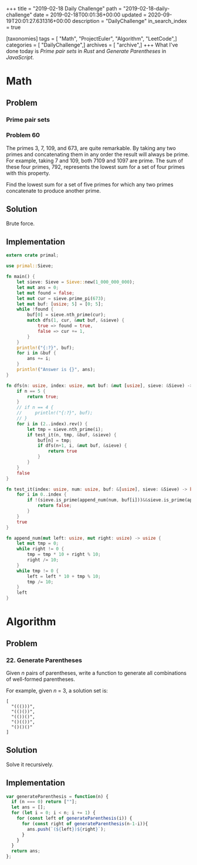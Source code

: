 +++
title = "2019-02-18 Daily Challenge"
path = "2019-02-18-daily-challenge"
date = 2019-02-18T00:01:36+00:00
updated = 2020-09-19T20:01:27.631316+00:00
description = "DailyChallenge"
in_search_index = true

[taxonomies]
tags = [ "Math", "ProjectEuler", "Algorithm", "LeetCode",]
categories = [ "DailyChallenge",]
archives = [ "archive",]
+++
What I've done today is *Prime pair sets* in *Rust* and *Generate Parentheses* in *JavaScript*.

<!-- more -->

# Math

## Problem

### Prime pair sets

### Problem 60

The primes 3, 7, 109, and 673, are quite remarkable. By taking any two primes and concatenating them in any order the result will always be prime. For example, taking 7 and 109, both 7109 and 1097 are prime. The sum of these four primes, 792, represents the lowest sum for a set of four primes with this property.

Find the lowest sum for a set of five primes for which any two primes concatenate to produce another prime.

## Solution

Brute force.

## Implementation

```rust
extern crate primal;

use primal::Sieve;

fn main() {
    let sieve: Sieve = Sieve::new(1_000_000_000);
    let mut ans = 0;
    let mut found = false;
    let mut cur = sieve.prime_pi(673);
    let mut buf: [usize; 5] = [0; 5];
    while !found {
        buf[0] = sieve.nth_prime(cur);
        match dfs(1, cur, &mut buf, &sieve) {
            true => found = true,
            false => cur += 1,
        }
    }
    println!("{:?}", buf);
    for i in &buf {
        ans += i;
    }
    println!("Answer is {}", ans);
}

fn dfs(n: usize, index: usize, mut buf: &mut [usize], sieve: &Sieve) -> bool {
    if n == 5 {
        return true;
    }
    // if n == 4 {
    //     println!("{:?}", buf);
    // }
    for i in (2..index).rev() {
        let tmp = sieve.nth_prime(i);
        if test_it(n, tmp, &buf, &sieve) {
            buf[n] = tmp;
            if dfs(n+1, i, &mut buf, &sieve) {
                return true
            }
        }
    }
    false
}

fn test_it(index: usize, num: usize, buf: &[usize], sieve: &Sieve) -> bool {
    for i in 0..index {
        if !(sieve.is_prime(append_num(num, buf[i]))&&sieve.is_prime(append_num(buf[i], num))) {
            return false;
        }
    }
    true
}

fn append_num(mut left: usize, mut right: usize) -> usize {
    let mut tmp = 0;
    while right != 0 {
        tmp = tmp * 10 + right % 10;
        right /= 10;
    }
    while tmp != 0 {
        left = left * 10 + tmp % 10;
        tmp /= 10;
    }
    left
}
```

# Algorithm

## Problem

### 22. Generate Parentheses

Given *n* pairs of parentheses, write a function to generate all combinations of well-formed parentheses.

For example, given *n* = 3, a solution set is:

```
[
  "((()))",
  "(()())",
  "(())()",
  "()(())",
  "()()()"
]
```

## Solution

Solve it recursively.

## Implementation

```js
var generateParenthesis = function(n) {
  if (n === 0) return [""];
  let ans = [];
  for (let i = 0; i < n; i += 1) {
    for (const left of generateParenthesis(i)) {
      for (const right of generateParenthesis(n-1-i)){
        ans.push(`(${left})${right}`);
      }
    }
  }
  return ans;
};
```